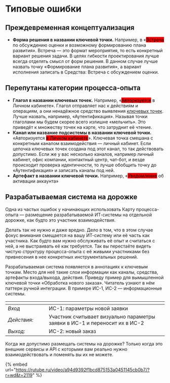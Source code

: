 # Типовые ошибки

## Преждевременная концептуализация

* **Форма решения в названии ключевой точки.** Например, в «<mark style="background-color:red;">Встреча</mark> по обсуждению оценки и возможному формированию плана развития». Встреча — это формат мероприятия, то есть конкретный вариант решения задачи. В целях гибкости проектирования лучше всегда отделять смысл от форм решения. В данном случае лучше назвать точку «Формирование плана развития», а вариант исполнения записать в Средства: Встреча с обсуждением оценки.&#x20;



## Перепутаны категории процесса-опыта

* **Глагол в названии ключевых точек.** Например, «<mark style="background-color:red;">Авторизуется</mark> в Личном кабинете». Глагол отправляет нас к действиям и операциям, а они ненадёжное средство выявления [ключевых точек](vazhnye-ponyatiya/klyuchevye-tochki.md). Лучше назвать, например, «Аутентификация». Называя точки глаголами мы будем скорее всего излишне «мельчить». Это приведёт к множеству точек на карте, что затруднит её чтение.
* **Канал или название подсистемы в названии ключевой точки.** «Авторизуется <mark style="background-color:red;">в Личном кабинете</mark>».  Ключевая точка смешана с конкретным каналом взаимодействия — личный кабинет. Если цепочка ключевых точек создана под этот канал, то так действовать допустимо. Если же у вас несколько каналов, например личный кабинет, офис компании, контактный центр, чат-бот, и везде происходит проверка идентичности, то лучше обобщить точку до «Аутентификация» и записать каналы под ней.
* **Артефакт в названии ключевой точки.** Например, «<mark style="background-color:red;">Уведомление</mark> об активации аккаунта»



## Разрабатываемая система на дорожке

Одна из частых ошибок у начинающих использовать Карту процесса-опыта — размещение разрабатываемой ИТ-системы на отдельной дорожке, как будто это участник взаимодействия.&#x20;

Делать так не нужно и даже вредно. Дело в том, что в этом случае фокус внимания смещается на вашу ИТ-систему или её часть как участника. Как будто вам нужно обслуживать её опыт и считаться с ней, а не выстраивать её как требуется. Так вы перестаёте видеть чистую структуру процесса-опыта с её живыми участниками без привнесения в нее конкретных инструментальных решений.&#x20;

Разрабатываемая система появляется в аннотациях к ключевым точкам. Место для неё такие слои информации как каналы, средства, артефакты входа/выхода, действия. Приведу пример для вымышленной ключевой точки «Обработка нового заказа». Читатель узнают в нём паттерн ручной интеграции. В примере ИС-1, ИС-2  — информационные системы. &#x20;

<table data-header-hidden><thead><tr><th width="142"></th><th width="588"></th></tr></thead><tbody><tr><td><em>Вход</em></td><td>ИС-1: параметры новой заявки </td></tr><tr><td><em>Действия:</em> </td><td>Участник считывает визуально параметры заявки в ИС-1 и переносит их в ИС-2</td></tr><tr><td><em>Выход:</em></td><td>ИС-2: новый заказ</td></tr></tbody></table>

Когда же допустимо размещать системы на дорожке? Только когда это внешние сервисы и API с которыми вам реально нужно взаимодействовать и поменять вы их не можете.

{% embed url="https://rutube.ru/video/a94d9392f1bcd875153a0451145cb0b7/?r=wd&t=2119" %}
